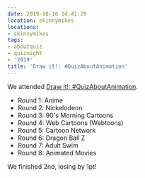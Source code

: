 ```yaml
---
date: 2019-10-16 14:41:29
location: skinnymikes
locations:
- skinnymikes
tags:
- aboutquiz
- quiznight
- '2019'
title: 'Draw it!: #QuizAboutAnimation'
---
```


We attended [Draw it!: #QuizAboutAnimation](https://www.facebook.com/events/395672207764556/). 

- Round 1: Anime
- Round 2: Nickelodeon
- Round 3: 90's Morning Cartoons
- Round 4: Web Cartoons (Webtoons)
- Round 5: Cartoon Network
- Round 6: Dragon Ball Z
- Round 7: Adult Swim
- Round 8: Animated Movies

We finished 2nd, losing by 1pt!